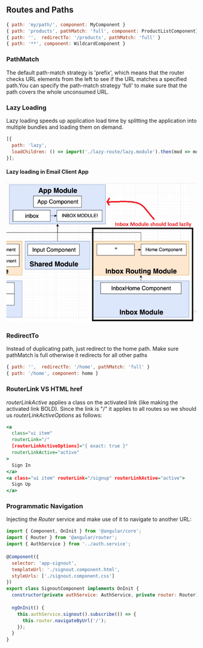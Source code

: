 ## Routes and Paths
```javascript
{ path: 'my/path/', component: MyComponent }
{ path: 'products', pathMatch: 'full', component: ProductListComponent} 
{ path: '',  redirectTo: '/products', pathMatch: 'full' }
{ path: '**', component: WildcardComponent }
```
### PathMatch
The default path-match strategy is 'prefix', which means that the router checks URL elements from the left to see if the URL matches a specified path.You can specify the path-match strategy 'full' to make sure that the path covers the whole unconsumed URL.
### Lazy Loading
Lazy loading speeds up application load time by splitting the application into multiple bundles and loading them on demand.
```javascript
[{
  path: 'lazy',
  loadChildren: () => import('./lazy-route/lazy.module').then(mod => mod.LazyModule),
}];
```
#### Lazy loading in Email Client App
<img src="./Pics/LazyLoad.png" width="550">

### RedirectTo
Instead of duplicating path, just redirect to the home path. Make sure pathMatch is full otherwise it redirects for all other paths
```javascript
{ path: '',  redirectTo: '/home', pathMatch: 'full' }
{ path: '/home', component: home }
```
### RouterLink VS HTML href
_routerLinkActive_ applies a class  on the activated link (like making the activated link BOLD). Since the link is "/" it applies to all routes so we should us _routerLinkActiveOptions_ as follows:
```htm
<a
  class="ui item"
  routerLink="/"
  [routerLinkActiveOptions]="{ exact: true }"
  routerLinkActive="active"
>
  Sign In
</a>
<a class="ui item" routerLink="/signup" routerLinkActive="active">
  Sign Up
</a>
```
### Programmatic Navigation
Injecting the _Router_ service and make use of it to navigate to another URL:
```javascript
import { Component, OnInit } from '@angular/core';
import { Router } from '@angular/router';
import { AuthService } from '../auth.service';

@Component({
  selector: 'app-signout',
  templateUrl: './signout.component.html',
  styleUrls: ['./signout.component.css']
})
export class SignoutComponent implements OnInit {
  constructor(private authService: AuthService, private router: Router) {}

  ngOnInit() {
    this.authService.signout().subscribe(() => {
      this.router.navigateByUrl('/');
    });
  }
}

```
